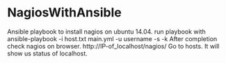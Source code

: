 # NagiosWithAnsible
Ansible playbook to install nagios on ubuntu 14.04.
run playbook with
ansible-playbook -i host.txt main.yml -u username -s -k
After completion check nagios on browser.
http://IP-of_localhost/nagios/
Go to hosts.
It will show us status of localhost.
